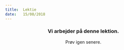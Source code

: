 ```yaml
---
title:  Lektie
date:   15/08/2018
---
```


### <center>Vi arbejder på denne lektion.</center>
<center>Prøv igen senere.</center>